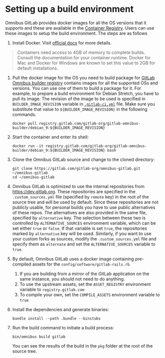 # Setting up a build environment

Omnibus GitLab provides docker images for all the OS versions that it
supports and these are available in the
[Container Registry](https://gitlab.com/gitlab-org/omnibus-gitlab/container_registry).
Users can use these images to setup the build environment. The steps are as
follows

1. Install Docker. Visit [official docs](https://docs.docker.com/engine/installation/)
   for more details.

> Containers need access to 4GB of memory to complete builds. Consult the documentation
> for your container runtime. Docker for Mac and Docker for Windows are known to set
> this value to 2GB for default installations.

1. Pull the docker image for the OS you need to build package for
   [GitLab Omnibus builder registry](https://gitlab.com/gitlab-org/gitlab-omnibus-builder/container_registry)
   contains images for all the supported OSs and versions. You can use one of
   them to build a package for it. For example, to prepare a build environment
   for Debian Stretch, you have to pull its image. The revision of the image to
   be used is specified in `BUILDER_IMAGE_REVISION` variable in
   [`.gitlab-ci.yml`](https://gitlab.com/gitlab-org/omnibus-gitlab/blob/master/.gitlab-ci.yml)
   file. Make sure you substitute that value to `${BUILDER_IMAGE_REVISION}`
   in the following commands.

   ```shell
   docker pull registry.gitlab.com/gitlab-org/gitlab-omnibus-builder/debian_9:${BUILDER_IMAGE_REVISION}
   ```

1. Start the container and enter its shell:

   ```shell
   docker run -it registry.gitlab.com/gitlab-org/gitlab-omnibus-builder/debian_9:${BUILDER_IMAGE_REVISION} bash
   ```

1. Clone the Omnibus GitLab source and change to the cloned directory:

   ```shell
   git clone https://gitlab.com/gitlab-org/omnibus-gitlab.git ~/omnibus-gitlab
   cd ~/omnibus-gitlab
   ```

1. Omnibus GitLab is optimized to use the internal repositories from
   <https://dev.gitlab.org>. These repositories are specified in the `.custom_sources.yml`
   file (specified by `remote` key) in the root of the source tree and will be
   used by default. Since these repositories are not publicly usable, for
   personal builds you have to use public alternatives of these repos. The
   alternatives are also provided in the same file, specified by `alternative`
   key. The selection between these two is controlled by `ALTERNATIVE_SOURCES`
   environment variable, which can be set either `true` or `false`. If that
   variable is set `true`, the repositories marked by `alternative` key will be
   used.
   Similarly, if you want to use your custom forks as sources, modify the
   `.custom_sources.yml` file and specify them as `alternate` and set the
   `ALTERNATIVE_SOURCES` variable to `true`.

1. By default, Omnibus GitLab uses a docker image containing pre-compiled assets for the `config/software/gitlab-rails.rb`
   1. If you are building from a mirror of the GitLab application on the same instance, you should not need to do anything.
   1. To use the upstream assets, set the `ASSET_REGISTRY` environment variable to `registry.gitlab.com`
   1. To compile your own, set the `COMPILE_ASSETS` environment variable to `true`
1. Install the dependencies and generate binaries:

   ```shell
   bundle install --path .bundle --binstubs
   ```

1. Run the build command to initiate a build process:

   ```shell
   bin/omnibus build gitlab
   ```

   You can see the results of the build in the `pkg` folder at the root of the
   source tree.

